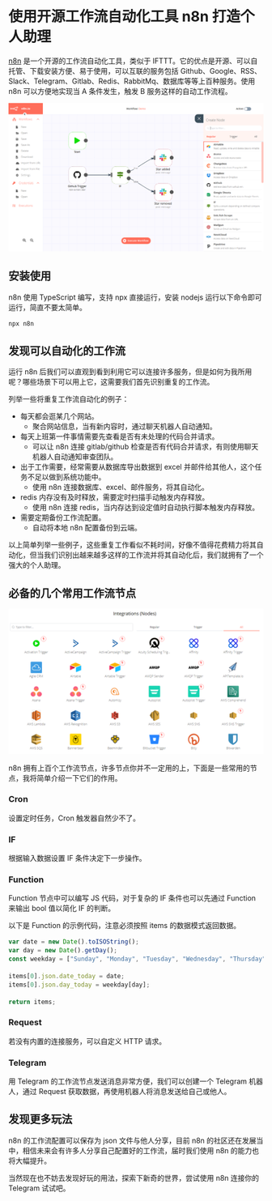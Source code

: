 # 使用开源工作流自动化工具 n8n 打造个人助理

[n8n](https://github.com/n8n-io/n8n) 是一个开源的工作流自动化工具，类似于 IFTTT。它的优点是开源、可以自托管、下载安装方便、易于使用，可以互联的服务包括 Github、Google、RSS、Slack、Telegram、Gitlab、Redis、RabbitMq、数据库等等上百种服务。使用 n8n 可以方便地实现当 A 条件发生，触发 B 服务这样的自动工作流程。

![n8n](./imgs/n8n-screenshot.png)

## 安装使用

n8n 使用 TypeScript 编写，支持 npx 直接运行，安装 nodejs 运行以下命令即可运行，简直不要太简单。

```bash
npx n8n
```

## 发现可以自动化的工作流

运行 n8n 后我们可以直观到看到利用它可以连接许多服务，但是如何为我所用呢？哪些场景下可以用上它，这需要我们首先识别重复的工作流。

列举一些将重复工作流自动化的例子：

- 每天都会逛某几个网站。
  - 聚合网站信息，当有新内容时，通过聊天机器人自动通知。
- 每天上班第一件事情需要先查看是否有未处理的代码合并请求。
  - 可以让 n8n 连接 gitlab/github 检查是否有代码合并请求，有则使用聊天机器人自动通知审查团队。
- 出于工作需要，经常需要从数据库导出数据到 excel 并邮件给其他人，这个任务不足以做到系统功能中。
  - 使用 n8n 连接数据库、excel、邮件服务，将其自动化。
- redis 内存没有及时释放，需要定时扫描手动触发内存释放。
  - 使用 n8n 连接 redis，当内存达到设定值时自动执行脚本触发内存释放。
- 需要定期备份工作流配置。
  - 自动将本地 n8n 配置备份到云端。

以上简单列举一些例子，这些重复工作看似不耗时间，好像不值得花费精力将其自动化，但当我们识别出越来越多这样的工作流并将其自动化后，我们就拥有了一个强大的个人助理。

## 必备的几个常用工作流节点

![n8n 节点](./imgs/n8n_nodes.png)

n8n 拥有上百个工作流节点，许多节点你并不一定用的上，下面是一些常用的节点，我将简单介绍一下它们的作用。

### Cron

设置定时任务，Cron 触发器自然少不了。

### IF

根据输入数据设置 IF 条件决定下一步操作。

### Function

Function 节点中可以编写 JS 代码，对于复杂的 IF 条件也可以先通过 Function 来输出 bool 值以简化 IF 的判断。

以下是 Function 的示例代码，注意必须按照 items 的数据模式返回数据。

```js
var date = new Date().toISOString();
var day = new Date().getDay();
const weekday = ["Sunday", "Monday", "Tuesday", "Wednesday", "Thursday", "Friday", "Saturday"];

items[0].json.date_today = date;
items[0].json.day_today = weekday[day];

return items;
```

### Request

若没有内置的连接服务，可以自定义 HTTP 请求。

### Telegram

用 Telegram 的工作流节点发送消息非常方便，我们可以创建一个 Telegram 机器人，通过 Request 获取数据，再使用机器人将消息发送给自己或他人。

## 发现更多玩法

n8n 的工作流配置可以保存为 json 文件与他人分享，目前 n8n 的社区还在发展当中，相信未来会有许多人分享自己配置好的工作流，届时我们使用 n8n 的能力也将大幅提升。

当然现在也不妨去发现好玩的用法，探索下新奇的世界，尝试使用 n8n 连接你的 Telegram 试试吧。